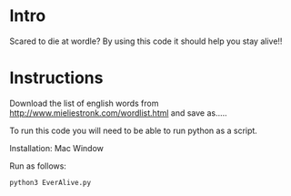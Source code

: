 # Intro 

Scared to die at wordle? By using this code it should help you stay alive!!

# Instructions

Download the list of english words from http://www.mieliestronk.com/wordlist.html and save as.....

To run this code you will need to be able to run python as a script. 

Installation:
Mac
Window
  
Run as follows:
```
python3 EverAlive.py
```

